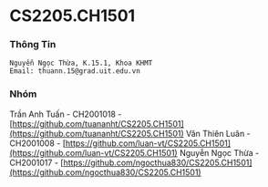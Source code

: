 # CS2205.CH1501  
### Thông Tin ###
    Nguyễn Ngọc Thừa, K.15.1, Khoa KHMT  
    Email: thuann.15@grad.uit.edu.vn  
### Nhóm ###
Trần Anh Tuấn - CH2001018 - [https://github.com/tuananht/CS2205.CH1501](https://github.com/tuananht/CS2205.CH1501)
Văn Thiên Luân - CH2001008 - [https://github.com/luan-vt/CS2205.CH1501](https://github.com/luan-vt/CS2205.CH1501)
Nguyễn Ngọc Thừa - CH2001017 - [https://github.com/ngocthua830/CS2205.CH1501](https://github.com/ngocthua830/CS2205.CH1501)
